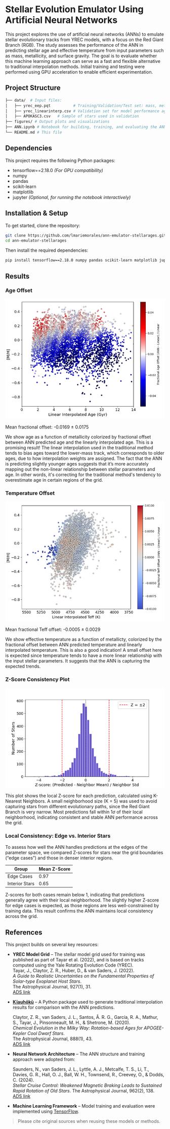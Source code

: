 # Stellar Evolution Emulator Using Artificial Neural Networks

This project explores the use of artificial neural networks (ANNs) to emulate stellar evolutionary tracks from YREC models, with a focus on the Red Giant Branch (RGB). The study assesses the performance of the ANN in predicting stellar age and effective temperature from input parameters such as mass, metallicity, and surface gravity. The goal is to evaluate whether this machine learning approach can serve as a fast and flexible alternative to traditional interpolation methods. Initial training and testing were performed using GPU acceleration to enable efficient experimentation.

## Project Structure

```bash
├── data/  # Input files:
│   ├── yrec_eep.pqt          # Training/Validation/Test set: mass, metallicity, logg, age, Teff
│   ├── yrec_linearinterp.csv # Validation set for model performance against traditional linear interpolation from Kīauhōkū
│   ├── APOKASC3.csv   # Sample of stars used in validation
├── figures/ # Output plots and visualizations
├── ANN.ipynb # Notebook for building, training, and evaluating the ANN
└── README.md # This file
```

## Dependencies 

This project requires the following Python packages:

- tensorflow==2.18.0 *(For GPU compatibility)*
- numpy
- pandas
- scikit-learn
- matplotlib
- jupyter *(Optional, for running the notebook interactively)*

## Installation & Setup

To get started, clone the repository:

```bash
git clone https://github.com/lmariemorales/ann-emulator-stellarages.git
cd ann-emulator-stellarages
```

Then install the required dependencies:

```bash
pip install tensorflow==2.18.0 numpy pandas scikit-learn matplotlib jupyter
```

## Results

### Age Offset

![Age Offset](figures/resultsANN.png)

Mean fractional offset: -0.0169 ± 0.0175

We show age as a function of metallicity colorized by fractional offset between ANN predicted age and the linearly interpolated age. This is a promising result! The linear interpolation used in the traditional method tends to bias ages toward the lower-mass track, which corresponds to older ages, due to how interpolation weights are assigned. The fact that the ANN is predicting slightly younger ages suggests that it’s more accurately mapping out the non-linear relationship between stellar parameters and age. In other words, it's correcting for the traditional method's tendency to overestimate age in certain regions of the grid.


### Temperature Offset

![Teff Offset](figures/resultsANN_teff.png)

Mean fractional Teff offset: -0.0005 ± 0.0029

We show effective temperature as a function of metallicty, colorized by the fractional offset between ANN predicted temperature and linearly interpolated temperature. This is also a good indication! A small offset here is expected since temperature tends to have a more linear relationship with the input stellar parameters. It suggests that the ANN is capturing the expected trends.

### Z-Score Consistency Plot

![Z-Score Plot](figures/score.png)

This plot shows the local Z-score for each prediction, calculated using K-Nearest Neighbors. A small neighborhood size (K = 5) was used to avoid capturing stars from different evolutionary paths, since the Red Giant Branch is very narrow. Most predictions fall within $1\sigma$ of their local neighborhood, indicating consistent and stable ANN performance across the grid.

### Local Consistency: Edge vs. Interior Stars

To assess how well the ANN handles predictions at the edges of the parameter space, we compared Z-scores for stars near the grid boundaries (“edge cases”) and those in denser interior regions.

| Group          | Mean Z-Score |
|----------------|--------------|
| Edge Cases     | 0.97         |
| Interior Stars | 0.65         |

Z-scores for both cases remain below 1, indicating that predictions generally agree with their local neighborhood. The slightly higher Z-score for edge cases is expected, as those regions are less well-constrained by training data. This result confirms the ANN maintains local consistency across the grid.

## References

This project builds on several key resources:

- **YREC Model Grid** – The stellar model grid used for training was published as part of Tayar et al. (2022), and is based on tracks computed using the Yale Rotating Evolution Code (YREC).  
  Tayar, J., Claytor, Z. R., Huber, D., & van Saders, J. (2022).  
  *A Guide to Realistic Uncertainties on the Fundamental Properties of Solar-type Exoplanet Host Stars*.  
  The Astrophysical Journal, 927(1), 31.  
  [ADS link](https://ui.adsabs.harvard.edu/abs/2022ApJ...927...31T)


- [**Kīauhōkū**](https://github.com/zclaytor/kiauhoku) – A Python package used to generate traditional interpolation results for comparison with the ANN predictions.

  Claytor, Z. R., van Saders, J. L., Santos, Â. R. G., García, R. A., Mathur, S., Tayar, J., Pinsonneault, M. H., & Shetrone, M. (2020).  
  *Chemical Evolution in the Milky Way: Rotation-based Ages for APOGEE-Kepler Cool Dwarf Stars*.  
  The Astrophysical Journal, 888(1), 43.  
  [ADS link](https://ui.adsabs.harvard.edu/abs/2020ApJ...888...43C)


- **Neural Network Architecture** – The ANN structure and training approach were adopted from:  
  
  Saunders, N., van Saders, J. L., Lyttle, A. J., Metcalfe, T. S., Li, T., Davies, G. R., Hall, O. J., Ball, W. H., Townsend, R., Creevey, O., & Dodds, C. (2024).  
  *Stellar Cruise Control: Weakened Magnetic Braking Leads to Sustained Rapid Rotation of Old Stars*. 
  The Astrophysical Journal, 962(2), 138. 
  [ADS link](https://doi.org/10.3847/1538-4357/ad1516)

- **Machine Learning Framework** – Model training and evaluation were implemented using [TensorFlow](https://www.tensorflow.org/).  

> Please cite original sources when reusing these models or methods.
